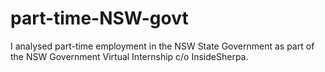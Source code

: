 # part-time-NSW-govt
I analysed part-time employment in the NSW State Government as part of the NSW Government Virtual Internship c/o InsideSherpa. 
